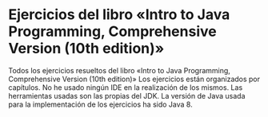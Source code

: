 # Ejercicios del libro «Intro to Java Programming, Comprehensive Version (10th edition)»
Todos los ejercicios resueltos del libro «Intro to Java Programming, Comprehensive Version (10th edition)»
Los ejercicios están organizados por capítulos.
No he usado ningún IDE en la realización de los mismos. Las herramientas usadas son las propias del JDK. La versión de Java usada para la implementación de los ejercicios ha sido Java 8.
